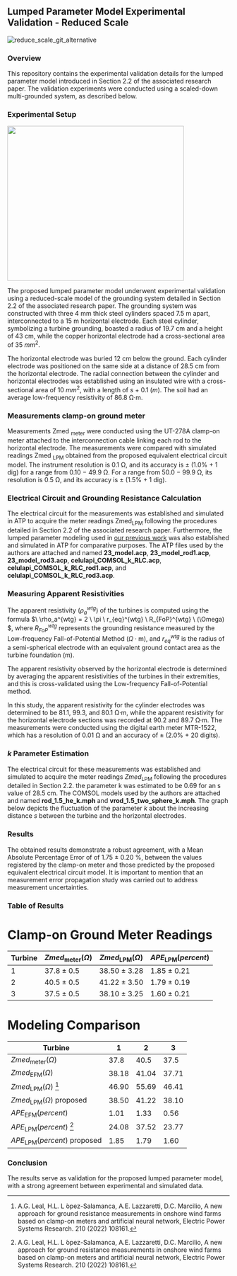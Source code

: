 ## Lumped Parameter Model Experimental Validation - Reduced Scale

![reduce_scale_git_alternative](https://github.com/Alexandregiacomellileal/lumped_parameter_model_experimental_validation_alternative/assets/96079504/42daa77c-4bac-4b21-8305-aef9f31a88cd)

### Overview

This repository contains the experimental validation details for the lumped parameter model introduced in Section 2.2 of the associated research paper. The validation experiments were conducted using a scaled-down multi-grounded system, as described below.

### Experimental Setup

<img src="https://github.com/Alexandregiacomellileal/lumped_parameter_model_experimental_validation_alternative/assets/96079504/2ae43894-9204-4769-99b4-26f66578caee" width="400" height="350">

The proposed lumped parameter model underwent experimental validation using a reduced-scale model of the grounding system detailed in Section 2.2 of the associated research paper. The grounding system was constructed with three 4 mm thick steel cylinders spaced 7.5 m apart, interconnected to a 15 m horizontal electrode. Each steel cylinder, symbolizing a turbine grounding, boasted a radius of 19.7 cm and a height of 43 cm, while the copper horizontal electrode had a cross-sectional area of 35 $mm^2$.

The horizontal electrode was buried 12 cm below the ground. Each cylinder electrode was positioned on the same side at a distance of 28.5 cm from the horizontal electrode. The radial connection between the cylinder and horizontal electrodes was established using an insulated wire with a cross-sectional area of 10 $mm^2$, with a length of $s$ + 0.1 $(m)$. The soil had an average low-frequency resistivity of 86.8 Ω·m.

### Measurements clamp-on ground meter

Measurements Zmed <sub>meter</sub> were conducted using the UT-278A clamp-on meter attached to the interconnection cable linking each rod to the horizontal electrode. The measurements were compared with simulated readings Zmed <sub>LPM</sub> obtained from the proposed equivalent electrical circuit model. The instrument resolution is 0.1 Ω, and its accuracy is ± (1.0% + 1 dig) for a range from 0.10 − 49.9 Ω. For a range from 50.0 − 99.9 Ω, its resolution is 0.5 Ω, and its accuracy is ± (1.5% + 1 dig).

### Electrical Circuit and Grounding Resistance Calculation

The electrical circuit for the measurements was established and simulated in ATP to acquire the meter readings Zmed<sub>LPM</sub> following the procedures detailed in Section 2.2 of the associated research paper. Furthermore, the lumped parameter modeling used in [our previous work](https://github.com/Alexandregiacomellileal/A-New-Approach-Towards-Error-Reduction-in-Ground-Resistance-Measurements-Based-on-Clamp-on-Method) was also established and simulated in ATP for comparative purposes. The ATP files used by the authors are attached and named **23_model.acp**, **23_model_rod1.acp**, **23_model_rod3.acp**, **celulapi_COMSOL_k_RLC.acp**, **celulapi_COMSOL_k_RLC_rod1.acp**, and **celulapi_COMSOL_k_RLC_rod3.acp**. 

### Measuring Apparent Resistivities

The apparent resistivity ($\rho_a^{wtg}$) of the turbines is computed using the formula $\ \rho_a^{wtg} = 2 \ \pi \ r_{eq}^{wtg} \ R_{FoP}^{wtg} \ (\Omega) $, where $R_{FoP}^{wtg}$ represents the grounding resistance measured by the Low-frequency Fall-of-Potential Method ($\Omega \cdot \text{m}$), and $r_{eq}^{wtg}$ is the radius of a semi-spherical electrode with an equivalent ground contact area as the turbine foundation (m).

The apparent resistivity observed by the horizontal electrode is determined by averaging the apparent resistivities of the turbines in their extremities, and this is cross-validated using the Low-frequency Fall-of-Potential method.

In this study, the apparent resistivity for the cylinder electrodes was determined to be 81.1, 99.3, and 80.1 Ω·m, while the apparent resistivity for the horizontal electrode sections was recorded at 90.2 and 89.7 Ω·m. The measurements were conducted using the digital earth meter MTR-1522, which has a resolution of 0.01 Ω and an accuracy of ± (2.0% + 20 digits).


### $k$ Parameter Estimation

The electrical circuit for these measurements was established and simulated to acquire the meter readings $Zmed_{\text{LPM}}$ following the procedures detailed in Section 2.2. the parameter k was estimated to be 0.69 for an s value of 28.5 cm. The COMSOL models used by the authors are attached and named **rod_1.5_he_k.mph** and **vrod_1.5_two_sphere_k.mph**. The graph below depicts the fluctuation of the parameter $k$ about the increasing distance $s$ between the turbine and the horizontal electrodes.

### Results

The obtained results demonstrate a robust agreement, with a Mean Absolute Percentage Error of of 1.75 ± 0.20 %, between the values registered by the clamp-on meter and those predicted by the proposed equivalent electrical circuit model. It is important to mention that an measurement error propagation study was carried out to address measurement uncertainties.

### Table of Results

# Clamp-on Ground Meter Readings

| Turbine | $Zmed_{{\text{meter}}} (\Omega)$ | $Zmed_{{\text{LPM}}} (\Omega)$ | $APE_{\text{LPM}} (percent)$ |
|---------|---------------------------------|--------------------------------------|----------------------------|
| 1       | 37.8 $\pm$ 0.5                 | 38.50 $\pm$ 3.28                     | 1.85 $\pm$ 0.21            |
| 2       | 40.5 $\pm$ 0.5                 | 41.22 $\pm$ 3.50                     | 1.79 $\pm$ 0.19            |
| 3       | 37.5 $\pm$ 0.5                 | 38.10 $\pm$ 3.25                     | 1.60 $\pm$ 0.21            |



# Modeling Comparison

| Turbine                           | 1      | 2      | 3      |
|-----------------------------------|--------|--------|--------|
| $Zmed_{{\text{meter}}} (\Omega)$ | 37.8   | 40.5   | 37.5   |
| $Zmed_{{\text{EFM}}} (\Omega)$   | 38.18  | 41.04  | 37.71  |
| $Zmed_{{\text{LPM}}} (\Omega)$ [^1]| 46.90  | 55.69  | 46.41  |
| $Zmed_{{\text{LPM}}}(\Omega)$  proposed | 38.50  | 41.22  | 38.10  |
| $APE_{\text{EFM}}(percent)$           | 1.01   | 1.33   | 0.56   |
| $APE_{\text{LPM}}(percent)$ [^1] | 24.08  | 37.52  | 23.77  |
| $APE_{\text{LPM}}(percent)$  proposed| 1.85   | 1.79   | 1.60   |

[^1]: A.G. Leal, H.L. L ́opez-Salamanca, A.E. Lazzaretti, D.C. Marcilio, A new approach for ground resistance measurements in onshore wind farms based on clamp-on meters and artificial neural network, Electric Power Systems Research. 210 (2022) 108161.

### Conclusion

The results serve as validation for the proposed lumped parameter model, with a strong agreement between experimental and simulated data.

